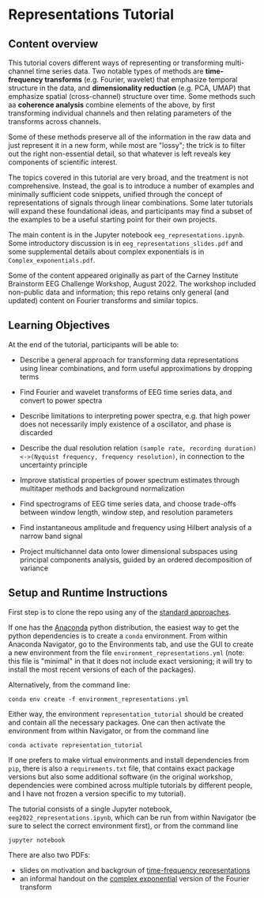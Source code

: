 # Representations Tutorial

## Content overview

This tutorial covers different ways of representing or transforming multi-channel time series data. Two notable types of methods are **time-frequency transforms** (e.g. Fourier, wavelet) that emphasize temporal structure in the data, and **dimensionality reduction** (e.g. PCA, UMAP) that emphasize spatial (cross-channel) structure over time. Some methods such aa **coherence analysis** combine elements of the above, by first transforming individual channels and then relating parameters of the transforms across channels.

Some of these methods preserve all of the information in the raw data and just represent it in a new form, while most are "lossy"; the trick is to filter out the right non-essential detail, so that whatever is left reveals key components of scientific interest.

The topics covered in this tutorial are very broad, and the treatment is not comprehensive. Instead, the goal is to introduce a number of examples and minimally sufficient code snippets, unified through the concept of representations of signals through linear combinations. Some later tutorials will expand these foundational ideas, and participants may find a subset of the examples to be a useful starting point for their own projects.

The main content is in the Jupyter notebook `eeg_representations.ipynb`. Some introductory discussion is in `eeg_representations_slides.pdf` and some supplemental details about complex exponentials is in `Complex_exponentials.pdf`.

Some of the content appeared originally as part of the Carney Institute Brainstorm EEG Challenge Workshop, August 2022. The workshop included non-public data and information; this repo retains only general (and updated) content on Fourier transforms and similar topics.


## Learning Objectives

At the end of the tutorial, participants will be able to:

- Describe a general approach for transforming data representations using linear combinations, and form useful approximations by dropping terms

- Find Fourier and wavelet transforms of EEG time series data, and convert to power spectra

- Describe limitations to interpreting power spectra, e.g. that high power does not necessarily imply existence of a oscillator, and phase is discarded

- Describe the dual resolution relation `(sample rate, recording duration)<->(Nyquist frequency, frequency resolution)`, in connection to the uncertainty principle

- Improve statistical properties of power spectrum estimates through multitaper methods and background normalization

- Find spectrograms of EEG time series data, and choose trade-offs between window length, window step, and resolution parameters

- Find instantaneous amplitude and frequency using Hilbert analysis of a narrow band signal

- Project multichannel data onto lower dimensional subspaces using principal components analysis, guided by an ordered decomposition of variance


## Setup and Runtime Instructions

First step is to clone the repo using any of the [standard approaches](https://docs.github.com/en/repositories/creating-and-managing-repositories/cloning-a-repository).

If one has the [Anaconda](https://www.anaconda.com) python distribution, the easiest way to get the python dependencies is to create a `conda` environment. From within Anaconda Navigator, go to the Environments tab, and use the GUI to create a new environment from the file `environment_representations.yml` (note: this file is "minimal" in that it does not include exact versioning; it will try to install the most recent versions of each of the packages).

Alternatively, from the command line:
```
conda env create -f environment_representations.yml
```

Either way, the environment `representation_tutorial` should be created and contain all the necessary packages. One can then activate the environment from within Navigator, or from the command line
```
conda activate representation_tutorial
```

If one prefers to make virtual environments and install dependencies from `pip`, there is also a `requirements.txt` file, that contains exact package versions but also some additional software (in the original workshop, dependencies were combined across multiple tutorials by different people, and I have not frozen a version specific to my tutorial).

The tutorial consists of a single Jupyter notebook, `eeg2022_representations.ipynb`, which can be run from within Navigator (be sure to select the correct environment first), or from the command line
```
jupyter notebook
```

There are also two PDFs:
- slides on motivation and backgroun of [time-frequency representations](eeg_representations_slides.pdf)
- an informal handout on the [complex exponential](Complex_exponentials.pdf) version of the Fourier transform
